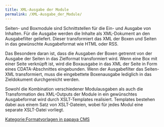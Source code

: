 ```yaml
---
title: XML-Ausgabe der Module
permalink: /XML-Ausgabe_der_Module/
---
```


Seiten- und Boxmodule sind Schnittstellen für die Ein- und Ausgabe von Inhalten. Für die Ausgabe werden die Inhalte als XML-Dokument an den Ausgabefilter geliefert. Dieser transformiert das XML der Boxen und Seiten in das gewünschte Ausgabeformat wie HTML oder RSS.

Das Besondere daran ist, dass die Ausgaben der Boxen getrennt von der Ausgabe der Seiten in das Zielformat transformiert wird. Wenn eine Box mit einer Seite verknüpft ist, wird die Boxausgabe in das XML der Seite in Form eines CDATA-Abschnittes eingebunden. Wenn der Ausgabefilter das Seiten-XML transformiert, muss die eingebettete Boxenausgabe lediglich in das Zieldokument durchgereicht werden.

Sowohl die Kombination verschiedener Modulausgaben als auch die Transformation des XML-Outputs der Module in ein gewünschtes Ausgabeformat wird durch XSLT-Templates realisiert. Templates bestehen dabei aus einem Satz von XSLT-Dateien, wobei für jedes Modul eine separate XSLT-Datei vorliegt.

[Kategorie:Formatvorlagen in papaya CMS](export_de/Kategorie:Formatvorlagen_in_papaya_CMS.md)